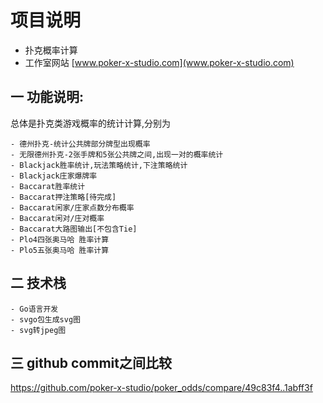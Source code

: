 # 项目说明
- 扑克概率计算 
- 工作室网站 [www.poker-x-studio.com](www.poker-x-studio.com)

## 一 功能说明:
  总体是扑克类游戏概率的统计计算,分别为

    - 德州扑克-统计公共牌部分牌型出现概率
    - 无限德州扑克-2张手牌和5张公共牌之间,出现一对的概率统计
    - Blackjack胜率统计,玩法策略统计,下注策略统计
    - Blackjack庄家爆牌率
    - Baccarat胜率统计
    - Baccarat押注策略[待完成]
    - Baccarat闲家/庄家点数分布概率
    - Baccarat闲对/庄对概率
    - Baccarat大路图输出[不包含Tie]
    - Plo4四张奥马哈 胜率计算
    - Plo5五张奥马哈 胜率计算

## 二 技术栈
    - Go语言开发
    - svgo包生成svg图
    - svg转jpeg图

## 三 github commit之间比较
 https://github.com/poker-x-studio/poker_odds/compare/49c83f4..1abff3f
